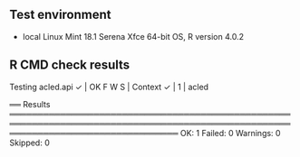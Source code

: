 ## Test environment
* local Linux Mint 18.1 Serena Xfce 64-bit OS, R version 4.0.2

## R CMD check results
Testing acled.api
✓ |  OK F W S | Context
✓ |   1       | acled

══ Results ══════════════════════════════════════════════════════════════════════════════════════════════════════════════════════════════════
OK:       1
Failed:   0
Warnings: 0
Skipped:  0



